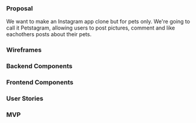### Proposal

We want to make an Instagram app clone but for pets only. We're going to call it Petstagram, allowing users to post pictures, comment and like eachothers posts about their pets.

### Wireframes

### Backend Components

### Frontend Components

### User Stories

### MVP
